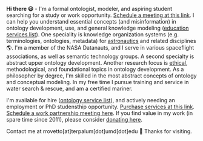 **Hi there :smiley:** - I'm a formal ontologist, modeler, and aspiring student searching for a study or work opportunity. 
[Schedule a meeting at this link](http://my.setmore.com/bookingpage/f18db686-98bb-41dd-9097-35218b2a1091/services/sb83f723d7838e4484783cc5a1c675f0e6eedf99d). I can help you understand essential concepts (and misinformation) in ontology development, use, and general knowledge modeling ([education services list](https://www.slideshare.net/RobertRovetto/ontology-courses-education)).  One speciality is knowledge organization systems (e.g. terminologies, ontologies, metadata) for [astronautics](https://ontospace.wordpress.com) and related disciplines :earth_americas:. I'm a member of the NASA Datanauts, and I serve in various spaceflight associations, as well as semantic technology groups. A second specialty is abstract upper ontology development. Another research focus is [ethical](https://github.com/rrovetto/Ethical-Ontology-Development), methodological, and foundational topics in ontology development. As a philosopher by degree, I'm skilled in the most abstract concepts of ontology and conceptual modeling. In my free time I pursue training and service in water search & rescue, and am a certified mariner. 

I'm available for hire ([ontology service list](https://www.slideshare.net/RobertRovetto/ontology-services-238070099)), and actively needing an employment or PhD studensthip opportunity. [Purchase services at this link](https://tinyurl.com/yas7trzy). [Schedule a work partnership meeting here](http://my.setmore.com/bookingpage/f18db686-98bb-41dd-9097-35218b2a1091/services/sb83f723d7838e4484783cc5a1c675f0e6eedf99d).
If you find value in my work (in spare time since 2011), please consider [donating here](https://gogetfunding.com/knowledge-organization-services-ontology-terminology-metadata-concept-analysis/).

Contact me at rrovetto[at]terpalum[dot]umd[dot]edu 💬  Thanks for visiting.

<!--
**rrovetto/rrovetto** is a ✨ _special_ ✨ repository because its `README.md` (this file) appears on your GitHub profile.

Here are some ideas to get you started:

- 🔭 I’m currently working on ...
- 🌱 I’m currently learning ...
- 👯 I’m looking to collaborate on ...
- 🤔 I’m looking for help with ...
- 💬 Ask me about ...
- 📫 How to reach me: ...
- 😄 Pronouns: ...
- ⚡ Fun fact: ...
- 👋
-->

